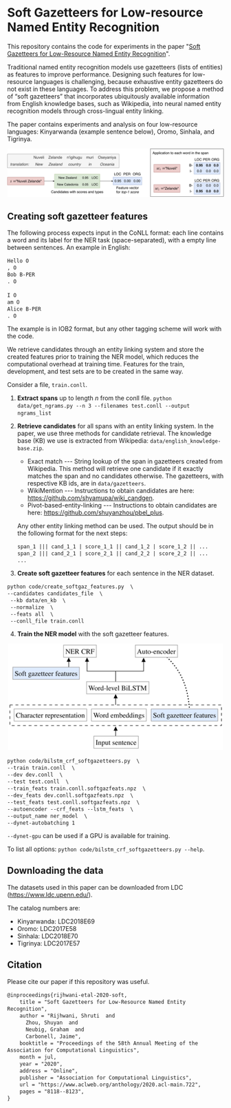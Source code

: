 #  Soft Gazetteers for Low-resource Named Entity Recognition

This repository contains the code for experiments in the paper "[Soft Gazetteers for Low-Resource Named Entity Recognition](https://www.aclweb.org/anthology/2020.acl-main.722/)".

Traditional named entity recognition models use gazetteers (lists of entities) as features to improve performance. Designing such features for low-resource languages is challenging, because exhaustive entity gazetteers do not exist in these languages. To address this problem, we propose a method of “soft gazetteers” that incorporates ubiquitously available information from English knowledge bases, such as Wikipedia, into neural named entity recognition models through cross-lingual entity linking.

The paper contains experiments and analysis on four low-resource languages: Kinyarwanda (example sentence below), Oromo, Sinhala, and Tigrinya.

<div align="center"><img alt="Soft Gazetteer Feature Creation" src="soft_gaz.jpg"></div>

## Creating soft gazetteer features
The following process expects input in the CoNLL format: each line contains a word and its label for the NER task (space-separated), with a empty line between sentences. An example in English:
```
Hello O
, O
Bob B-PER
. O

I O
am O
Alice B-PER
. O
```

The example is in IOB2 format, but any other tagging scheme will work with the code.

We retrieve candidates through an entity linking system and store the created features prior to training the NER model, which reduces the computational overhead at training time. Features for the train, development, and test sets are to be created in the same way.

Consider a file, `train.conll`. 

1. **Extract spans** up to length *n* from the conll file.
`python data/get_ngrams.py --n 3 --filenames test.conll --output ngrams_list`

2. **Retrieve candidates** for all spans with an entity linking system.
In the paper, we use three methods for candidate retrieval. The knowledge base (KB) we use is extracted from Wikipedia: `data/english_knowledge-base.zip`.
	
	- Exact match --- String lookup of the span in gazetteers created from Wikipedia. This method will retrieve one candidate if it exactly matches the span and no candidates otherwise. The gazetteers, with respective KB ids, are in `data/gazetteers`.
	- WikiMention --- Instructions to obtain candidates are here: https://github.com/shyamupa/wiki_candgen.
	- Pivot-based-entity-linking --- Instructions to obtain candidates are here: https://github.com/shuyanzhou/pbel_plus.
	
	Any other entity linking method can be used. The output should be in the following format for the next steps:
    ```
    span_1 ||| cand_1_1 | score_1_1 || cand_1_2 | score_1_2 || ... 
    span_2 ||| cand_2_1 | score_2_1 || cand_2_2 | score_2_2 || ...
    ...
    ```
	
3. **Create soft gazetteer features** for each sentence in the NER dataset.
```
python code/create_softgaz_features.py  \
--candidates candidates_file  \
 --kb data/en_kb  \
 --normalize  \
 --feats all  \
 --conll_file train.conll
```
4. **Train the NER model** with the soft gazetteer features.

<div align="center"><img alt="NER Model" width="500px" src="ner_model.jpg"></div>

```
python code/bilstm_crf_softgazetteers.py  \
--train train.conll  \
--dev dev.conll  \
--test test.conll  \
--train_feats train.conll.softgazfeats.npz  \
--dev_feats dev.conll.softgazfeats.npz  \
--test_feats test.conll.softgazfeats.npz  \
--autoencoder --crf_feats --lstm_feats  \
--output_name ner_model  \
--dynet-autobatching 1
```
`--dynet-gpu` can be used if a GPU  is available for training.

To list all options: `python code/bilstm_crf_softgazetteers.py --help`.

## Downloading the data
The datasets used in this paper can be downloaded from LDC (https://www.ldc.upenn.edu/).

The catalog numbers are:
- Kinyarwanda: LDC2018E69
- Oromo: LDC2017E58
- Sinhala: LDC2018E70
- Tigrinya: LDC2017E57

## Citation
Please cite our paper if this repository was useful.
```
@inproceedings{rijhwani-etal-2020-soft,
    title = "Soft Gazetteers for Low-Resource Named Entity Recognition",
    author = "Rijhwani, Shruti  and
      Zhou, Shuyan  and
      Neubig, Graham  and
      Carbonell, Jaime",
    booktitle = "Proceedings of the 58th Annual Meeting of the Association for Computational Linguistics",
    month = jul,
    year = "2020",
    address = "Online",
    publisher = "Association for Computational Linguistics",
    url = "https://www.aclweb.org/anthology/2020.acl-main.722",
    pages = "8118--8123",
}
```

